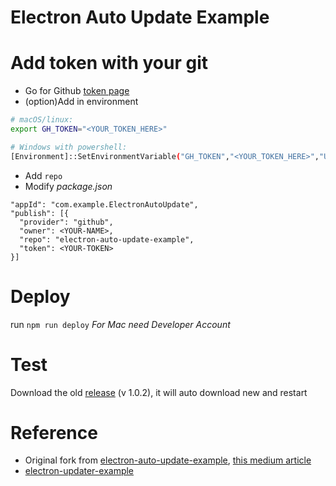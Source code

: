 # Electron Auto Update Example

# Add token with your git
- Go for Github [token page](https://github.com/settings/tokens/new)
- (option)Add in environment 
``` bash
# macOS/linux:
export GH_TOKEN="<YOUR_TOKEN_HERE>"

# Windows with powershell:
[Environment]::SetEnvironmentVariable("GH_TOKEN","<YOUR_TOKEN_HERE>","User")
```
- Add `repo `
- Modify _package.json_
```
"appId": "com.example.ElectronAutoUpdate",
"publish": [{
  "provider": "github",
  "owner": <YOUR-NAME>,
  "repo": "electron-auto-update-example",
  "token": <YOUR-TOKEN>
}]
```

# Deploy
run `npm run deploy`
_For Mac need Developer Account_

# Test
Download the old [release](https://github.com/vincecao/electron-auto-update-example/releases) (v 1.0.2), it will auto download new and restart

# Reference
-  Original fork from [electron-auto-update-example](https://github.com/johndyer24/electron-auto-update-example), [this medium article](https://medium.com/@johndyer24/creating-and-deploying-an-auto-updating-electron-app-for-mac-and-windows-using-electron-builder-6a3982c0cee6)
- [electron-updater-example](https://github.com/iffy/electron-updater-example)
